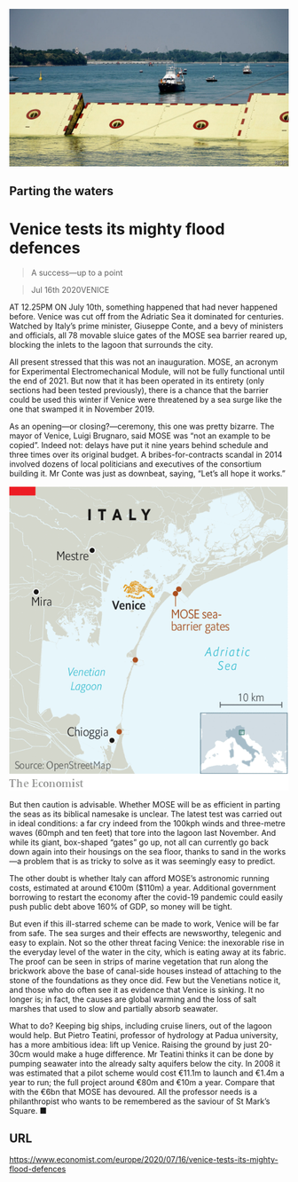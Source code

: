![](./images/20200718_EUP505_0.jpg)

## Parting the waters

# Venice tests its mighty flood defences

> A success—up to a point

> Jul 16th 2020VENICE

AT 12.25PM ON July 10th, something happened that had never happened before. Venice was cut off from the Adriatic Sea it dominated for centuries. Watched by Italy’s prime minister, Giuseppe Conte, and a bevy of ministers and officials, all 78 movable sluice gates of the MOSE sea barrier reared up, blocking the inlets to the lagoon that surrounds the city.

All present stressed that this was not an inauguration. MOSE, an acronym for Experimental Electromechanical Module, will not be fully functional until the end of 2021. But now that it has been operated in its entirety (only sections had been tested previously), there is a chance that the barrier could be used this winter if Venice were threatened by a sea surge like the one that swamped it in November 2019.

As an opening—or closing?—ceremony, this one was pretty bizarre. The mayor of Venice, Luigi Brugnaro, said MOSE was “not an example to be copied”. Indeed not: delays have put it nine years behind schedule and three times over its original budget. A bribes-for-contracts scandal in 2014 involved dozens of local politicians and executives of the consortium building it. Mr Conte was just as downbeat, saying, “Let’s all hope it works.”



![](./images/20200718_EUM923.png)

But then caution is advisable. Whether MOSE will be as efficient in parting the seas as its biblical namesake is unclear. The latest test was carried out in ideal conditions: a far cry indeed from the 100kph winds and three-metre waves (60mph and ten feet) that tore into the lagoon last November. And while its giant, box-shaped “gates” go up, not all can currently go back down again into their housings on the sea floor, thanks to sand in the works—a problem that is as tricky to solve as it was seemingly easy to predict.

The other doubt is whether Italy can afford MOSE’s astronomic running costs, estimated at around €100m ($110m) a year. Additional government borrowing to restart the economy after the covid-19 pandemic could easily push public debt above 160% of GDP, so money will be tight.

But even if this ill-starred scheme can be made to work, Venice will be far from safe. The sea surges and their effects are newsworthy, telegenic and easy to explain. Not so the other threat facing Venice: the inexorable rise in the everyday level of the water in the city, which is eating away at its fabric. The proof can be seen in strips of marine vegetation that run along the brickwork above the base of canal-side houses instead of attaching to the stone of the foundations as they once did. Few but the Venetians notice it, and those who do often see it as evidence that Venice is sinking. It no longer is; in fact, the causes are global warming and the loss of salt marshes that used to slow and partially absorb seawater.

What to do? Keeping big ships, including cruise liners, out of the lagoon would help. But Pietro Teatini, professor of hydrology at Padua university, has a more ambitious idea: lift up Venice. Raising the ground by just 20-30cm would make a huge difference. Mr Teatini thinks it can be done by pumping seawater into the already salty aquifers below the city. In 2008 it was estimated that a pilot scheme would cost €11.1m to launch and €1.4m a year to run; the full project around €80m and €10m a year. Compare that with the €6bn that MOSE has devoured. All the professor needs is a philanthropist who wants to be remembered as the saviour of St Mark’s Square. ■

## URL

https://www.economist.com/europe/2020/07/16/venice-tests-its-mighty-flood-defences
